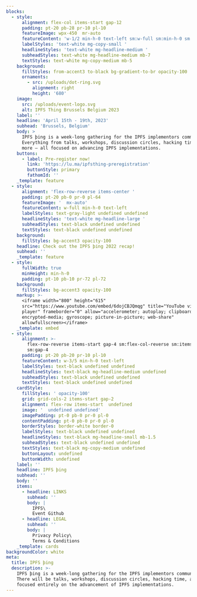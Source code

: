 ```yaml
---
blocks:
  - style:
      alignment: flex-col items-start gap-12
      padding: pt-20 pb-28 pr-10 pl-10
      featureImage: wpx-450  mr-auto
      featureContent: 'w-1/2 min-h-0 text-left sm:w-full sm:min-h-0 sm:text-left'
      labelStyles: 'text-white mg-copy-small '
      headlineStyles: 'text-white mg-headline-medium '
      subheadStyles: text-white mg-headline-medium mb-7
      textStyles: text-white mg-copy-medium mb-5
    background:
      fillStyles: from-accent3 to-black bg-gradient-to-br opacity-100
      ornaments:
        - src: /uploads/dot-ring.svg
          alignment: right
          height: '680'
    image:
      src: /uploads/event-logo.svg
      alt: IPFS Thing Brussels Belgium 2023
    label: ''
    headline: 'April 15th - 19th, 2023'
    subhead: 'Brussels, Belgium'
    body: >
      IPFS þing is a week-long gathering for the IPFS implementors community.
      Everything from talks, workshops, discussion circles, hacking time, and
      more — all focused on advancing IPFS implementations.
    buttons:
      - label: Pre-register now!
        link: 'https://lu.ma/ipfsthing-preregistration'
        buttonStyle: primary
        fathomId: ''
    _template: feature
  - style:
      alignment: 'flex-row-reverse items-center '
      padding: pt-20 pb-0 pr-0 pl-64
      featureImage: '  mx-auto'
      featureContent: w-full min-h-0 text-left
      labelStyles: text-gray-light undefined undefined
      headlineStyles: 'text-white mg-headline-large '
      subheadStyles: text-black undefined undefined
      textStyles: text-black undefined undefined
    background:
      fillStyles: bg-accent3 opacity-100
    headline: Check out the IPFS þing 2022 recap!
    subhead: ''
    _template: feature
  - style:
      fullWidth: true
      minHeight: min-h-0
      padding: pt-10 pb-10 pr-72 pl-72
    background:
      fillStyles: bg-accent3 opacity-100
    markup: >-
      <iframe width="800" height="615"
      src="https://www.youtube.com/embed/6dojCBJQmqg" title="YouTube video
      player" frameborder="0" allow="accelerometer; autoplay; clipboard-write;
      encrypted-media; gyroscope; picture-in-picture; web-share"
      allowfullscreen></iframe>
    _template: embed
  - style:
      alignment: >-
        flex-row-reverse items-start gap-4 sm:flex-col-reverse sm:items-start
        sm:gap-4
      padding: pt-20 pb-20 pr-10 pl-10
      featureContent: w-3/5 min-h-0 text-left
      labelStyles: text-black undefined undefined
      headlineStyles: text-black mg-headline-medium undefined
      subheadStyles: text-black undefined undefined
      textStyles: text-black undefined undefined
    cardStyle:
      fillStyles: ' opacity-100'
      grid: grid-cols-2 items-start gap-2
      alignment: flex-row items-start  undefined
      image: '  undefined undefined'
      imagePadding: pt-0 pb-0 pr-0 pl-0
      contentPadding: pt-0 pb-0 pr-0 pl-0
      borderStyles: border-white border-0
      labelStyles: text-black undefined undefined
      headlineStyles: text-black mg-headline-small mb-1.5
      subheadStyles: text-black undefined undefined
      textStyles: text-black mg-copy-medium undefined
      buttonLayout: undefined
      buttonWidth: undefined
    label: ''
    headline: IPFS þing
    subhead: ''
    body: ''
    items:
      - headline: LINKS
        subhead: ''
        body: |
          IPFS\
          Event Github
      - headline: LEGAL
        subhead: ''
        body: |
          Privacy Policy\
          Terms & Conditions
    _template: cards
backgroundColor: white
meta:
  title: IPFS þing
  description: >-
    IPFS þing is a week-long gathering for the IPFS implementors community.
    There will be talks, workshops, discussion circles, hacking time, and more
    focused entirely on the advancement of IPFS implementations.
---
```



























